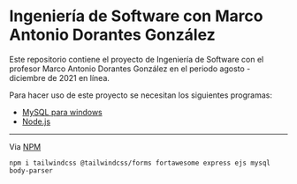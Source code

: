 # Ingeniería de Software con Marco Antonio Dorantes González
Este repositorio contiene el proyecto de Ingeniería de Software con el profesor Marco Antonio Dorantes González en el periodo agosto - diciembre de 2021 en línea.

Para hacer uso de este proyecto se necesitan los siguientes programas:

* [MySQL para windows](https://dev.mysql.com/downloads/mysql/)
*  [Node.js](https://nodejs.org/en/)
***
Via [NPM](https://www.npmjs.com/)
```
npm i tailwindcss @tailwindcss/forms fortawesome express ejs mysql body-parser
```